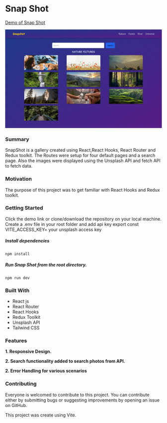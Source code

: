# Snap Shot

[Demo of Snap Shot](https://yoursnap.netlify.app/)

![](public/SnapScout.png)

### Summary

SnapShot is a gallery created using React,React Hooks, React Router and Redux toolkit. The Routes were setup for four default pages and a search page. Also the images were displayed using the Unsplash API and fetch API to fetch data.

### Motivation

The purpose of this project was to get familiar with React Hooks and Redux toolkit.

### Getting Started

Click the demo link or clone/download the repository on your local machine.
Create a .env file in your root folder and add api key
export const VITE_ACCESS_KEY= your unsplash access key

##### Install dependencies

`npm install`

##### Run Snap Shot from the root directory.

`npm run dev`

### Built With

- React js
- React Router
- React Hooks
- Redux Toolkit
- Unsplash API
- Tailwind CSS

### Features

**1. Responsive Design.**

**2. Search functionality added to search photos from API.**

**2. Error Handling for various scenarios**

### Contributing

Everyone is welcomed to contribute to this project. You can contribute either by submitting bugs or suggesting improvements by opening an issue on GitHub.

This project was create using Vite.
